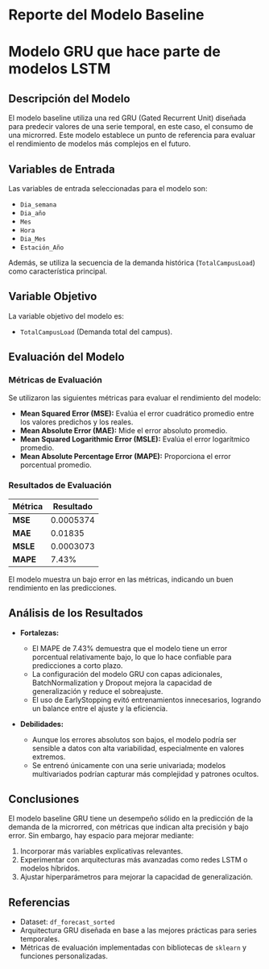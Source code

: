 # Reporte del Modelo Baseline

# Modelo GRU que hace parte de modelos LSTM 

## Descripción del Modelo

El modelo baseline utiliza una red GRU (Gated Recurrent Unit) diseñada para predecir valores de una serie temporal, en este caso, el consumo de una microrred. Este modelo establece un punto de referencia para evaluar el rendimiento de modelos más complejos en el futuro.

## Variables de Entrada

Las variables de entrada seleccionadas para el modelo son:

- `Dia_semana`
- `Dia_año`
- `Mes`
- `Hora`
- `Dia_Mes`
- `Estación_Año`

Además, se utiliza la secuencia de la demanda histórica (`TotalCampusLoad`) como característica principal.

## Variable Objetivo

La variable objetivo del modelo es:

- `TotalCampusLoad` (Demanda total del campus).

## Evaluación del Modelo

### Métricas de Evaluación

Se utilizaron las siguientes métricas para evaluar el rendimiento del modelo:

- **Mean Squared Error (MSE):** Evalúa el error cuadrático promedio entre los valores predichos y los reales.
- **Mean Absolute Error (MAE):** Mide el error absoluto promedio.
- **Mean Squared Logarithmic Error (MSLE):** Evalúa el error logarítmico promedio.
- **Mean Absolute Percentage Error (MAPE):** Proporciona el error porcentual promedio.

### Resultados de Evaluación

| Métrica                  | Resultado         |
|--------------------------|-------------------|
| **MSE**                 | 0.0005374         |
| **MAE**                 | 0.01835           |
| **MSLE**                | 0.0003073         |
| **MAPE**                | 7.43%             |

El modelo muestra un bajo error en las métricas, indicando un buen rendimiento en las predicciones.

## Análisis de los Resultados

- **Fortalezas:**
  - El MAPE de 7.43% demuestra que el modelo tiene un error porcentual relativamente bajo, lo que lo hace confiable para predicciones a corto plazo.
  - La configuración del modelo GRU con capas adicionales, BatchNormalization y Dropout mejora la capacidad de generalización y reduce el sobreajuste.
  - El uso de EarlyStopping evitó entrenamientos innecesarios, logrando un balance entre el ajuste y la eficiencia.

- **Debilidades:**
  - Aunque los errores absolutos son bajos, el modelo podría ser sensible a datos con alta variabilidad, especialmente en valores extremos.
  - Se entrenó únicamente con una serie univariada; modelos multivariados podrían capturar más complejidad y patrones ocultos.

## Conclusiones

El modelo baseline GRU tiene un desempeño sólido en la predicción de la demanda de la microrred, con métricas que indican alta precisión y bajo error. Sin embargo, hay espacio para mejorar mediante:

1. Incorporar más variables explicativas relevantes.
2. Experimentar con arquitecturas más avanzadas como redes LSTM o modelos híbridos.
3. Ajustar hiperparámetros para mejorar la capacidad de generalización.

## Referencias

- Dataset: `df_forecast_sorted`
- Arquitectura GRU diseñada en base a las mejores prácticas para series temporales.
- Métricas de evaluación implementadas con bibliotecas de `sklearn` y funciones personalizadas.
